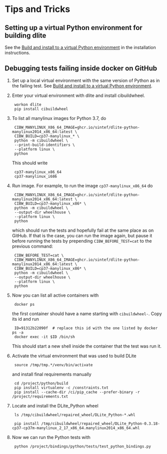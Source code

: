 Tips and Tricks
===============

Setting up a virtual Python environment for building dlite
----------------------------------------------------------
See the [Build and install to a virtual Python environment] in the installation instructions.


Debugging tests failing inside docker on GitHub
-----------------------------------------------
1. Set up a local virtual environment with the same version of Python as in the failing test.
   See [Build and install to a virtual Python environment].
2. Enter your virtual environment with dlite and install cibuildwheel.

        workon dlite
        pip install cibuildwheel

3. To list all manylinux images for Python 3.7, do

        CIBW_MANYLINUX_X86_64_IMAGE=ghcr.io/sintef/dlite-python-manylinux2014_x86_64:latest \
        CIBW_BUILD=cp37-manylinux_* \
        python -m cibuildwheel \
        --print-build-identifiers \
        --platform linux \
        python

   This should write

        cp37-manylinux_x86_64
        cp37-manylinux_i686

4. Run image.  For example, to run the image `cp37-manylinux_x86_64` do

        CIBW_MANYLINUX_X86_64_IMAGE=ghcr.io/sintef/dlite-python-manylinux2014_x86_64:latest \
        CIBW_BUILD=cp37-manylinux_x86* \
        python -m cibuildwheel \
        --output-dir wheelhouse \
        --platform linux \
        python

   which should run the tests and hopefully fail at the same place as on
   GitHub.  If that is the case, you can run the image again, but pause
   it before running the tests by prepending `CIBW_BEFORE_TEST=cat` to
   the previous command:

        CIBW_BEFORE_TEST=cat \
        CIBW_MANYLINUX_X86_64_IMAGE=ghcr.io/sintef/dlite-python-manylinux2014_x86_64:latest \
        CIBW_BUILD=cp37-manylinux_x86* \
        python -m cibuildwheel \
        --output-dir wheelhouse \
        --platform linux \
        python


5. Now you can list all active containers with

        docker ps

    the first container should have a name starting with `cibuildwheel-`.
    Copy its id and run

        ID=91312b22090f  # replace this id with the one listed by docker ps -a
        docker exec -it $ID /bin/sh

    This should start a new shell inside the container that the test was run it.


6. Activate the virtual environment that was used to build DLite

        source /tmp/tmp.*/venv/bin/activate

   and install final requirements manually

        cd /project/python/build
        pip install virtualenv -c /constraints.txt
        pip install --cache-dir /ci/pip_cache --prefer-binary -r /project/requirements.txt

7. Locate and install the DLite_Python wheel

        ls /tmp/cibuildwheel/repaired_wheel/DLite_Python-*.whl

        pip install /tmp/cibuildwheel/repaired_wheel/DLite_Python-0.3.18-cp37-cp37m-manylinux_2_17_x86_64.manylinux2014_x86_64.whl

8. Now we can run the Python tests with

        python /project/bindings/python/tests/test_python_bindings.py




[virtualenvwrapper]: https://pypi.org/project/virtualenvwrapper/
[Build and install to a virtual Python environment]: https://sintef.github.io/dlite/getting_started/installation.html#build-and-install-to-a-virtual-python-environment

